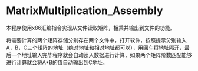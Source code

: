 # MatrixMultiplication_Assembly

本程序使用x86汇编指令实现从文件读取矩阵，相乘并输出到文件的功能。

将需要计算的两个矩阵存储分别存在两个文件中，打开软件，按照提示分别输入A，B，C三个矩阵的地址（绝对地址和相对地址都可以），用回车将地址隔开，最后一个地址输入完毕程序就会自动读入数据进行计算，如果两个矩阵阶数匹配能够进行计算就会将A*B的值自动输出到C地址。